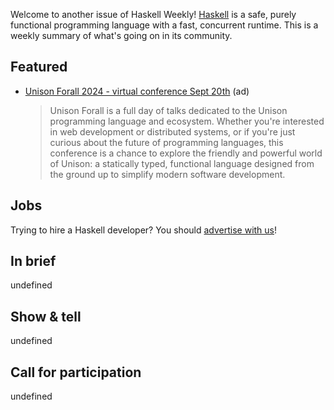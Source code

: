 Welcome to another issue of Haskell Weekly!
[Haskell](https://www.haskell.org) is a safe, purely functional programming language with a fast, concurrent runtime.
This is a weekly summary of what's going on in its community.

## Featured

- [Unison Forall 2024 - virtual conference Sept 20th](https://www.unison-lang.org/unison-forall-2024/) (ad)
  > Unison Forall is a full day of talks dedicated to the Unison programming language and ecosystem. Whether you're interested in web development or distributed systems, or if you're just curious about the future of programming languages, this conference is a chance to explore the friendly and powerful world of Unison: a statically typed, functional language designed from the ground up to simplify modern software development.

## Jobs

Trying to hire a Haskell developer?
You should [advertise with us](https://haskellweekly.news/advertising.html)!

## In brief

undefined

## Show & tell

undefined

## Call for participation

undefined

